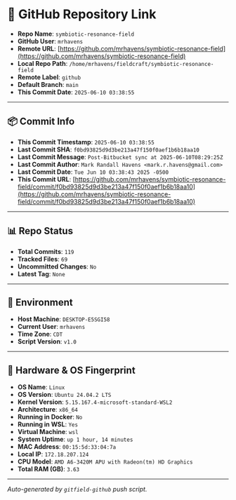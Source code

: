 # 🔗 GitHub Repository Link

- **Repo Name**: `symbiotic-resonance-field`
- **GitHub User**: `mrhavens`
- **Remote URL**: [https://github.com/mrhavens/symbiotic-resonance-field](https://github.com/mrhavens/symbiotic-resonance-field)
- **Local Repo Path**: `/home/mrhavens/fieldcraft/symbiotic-resonance-field`
- **Remote Label**: `github`
- **Default Branch**: `main`
- **This Commit Date**: `2025-06-10 03:38:55`

---

## 📦 Commit Info

- **This Commit Timestamp**: `2025-06-10 03:38:55`
- **Last Commit SHA**: `f0bd93825d9d3be213a47f150f0aef1b6b18aa10`
- **Last Commit Message**: `Post-Bitbucket sync at 2025-06-10T08:29:25Z`
- **Last Commit Author**: `Mark Randall Havens <mark.r.havens@gmail.com>`
- **Last Commit Date**: `Tue Jun 10 03:38:43 2025 -0500`
- **This Commit URL**: [https://github.com/mrhavens/symbiotic-resonance-field/commit/f0bd93825d9d3be213a47f150f0aef1b6b18aa10](https://github.com/mrhavens/symbiotic-resonance-field/commit/f0bd93825d9d3be213a47f150f0aef1b6b18aa10)

---

## 📊 Repo Status

- **Total Commits**: `119`
- **Tracked Files**: `69`
- **Uncommitted Changes**: `No`
- **Latest Tag**: `None`

---

## 🧭 Environment

- **Host Machine**: `DESKTOP-E5SGI58`
- **Current User**: `mrhavens`
- **Time Zone**: `CDT`
- **Script Version**: `v1.0`

---

## 🧬 Hardware & OS Fingerprint

- **OS Name**: `Linux`
- **OS Version**: `Ubuntu 24.04.2 LTS`
- **Kernel Version**: `5.15.167.4-microsoft-standard-WSL2`
- **Architecture**: `x86_64`
- **Running in Docker**: `No`
- **Running in WSL**: `Yes`
- **Virtual Machine**: `wsl`
- **System Uptime**: `up 1 hour, 14 minutes`
- **MAC Address**: `00:15:5d:33:04:7a`
- **Local IP**: `172.18.207.124`
- **CPU Model**: `AMD A6-3420M APU with Radeon(tm) HD Graphics`
- **Total RAM (GB)**: `3.63`

---

_Auto-generated by `gitfield-github` push script._
